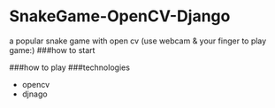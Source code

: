 # SnakeGame-OpenCV-Django
a popular snake game with open cv (use webcam & your finger to play game:)
###how to start

###how to play
###technologies
<ul>
    <li>opencv</li>
    <li>djnago</li>
</ul>
